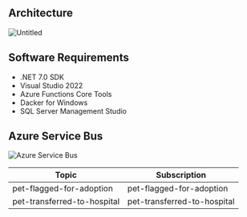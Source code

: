 ## Architecture

![Untitled](https://github.com/LuisiitoDev/WisdomPetMedicine/assets/79773016/b11c057f-8e5e-4235-bcf7-234c73fd7fc4)

## Software Requirements

- .NET 7.0 SDK
- Visual Studio 2022
- Azure Functions Core Tools
- Dacker for Windows
- SQL Server Management Studio

## Azure Service Bus

![Azure Service Bus](https://github.com/LuisiitoDev/WisdomPetMedicine/assets/79773016/320d8630-6211-4c83-9069-52d1c1287f3a)

| Topic       | Subscription |
|-------------|--------------|
| pet-flagged-for-adoption     | pet-flagged-for-adoption |
| pet-transferred-to-hospital     | pet-transferred-to-hospital |

